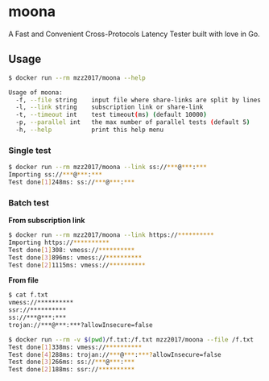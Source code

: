 # moona

A Fast and Convenient Cross-Protocols Latency Tester built with love in Go.

## Usage

```bash
$ docker run --rm mzz2017/moona --help

Usage of moona:
  -f, --file string    input file where share-links are split by lines
  -l, --link string    subscription link or share-link
  -t, --timeout int    test timeout(ms) (default 10000)
  -p, --parallel int   the max number of parallel tests (default 5)
  -h, --help           print this help menu
```

### Single test
```bash
$ docker run --rm mzz2017/moona --link ss://***@***:***
Importing ss://***@***:***
Test done[1]248ms: ss://***@***:***
```

### Batch test
**From subscription link**
```bash
$ docker run --rm mzz2017/moona --link https://**********
Importing https://**********
Test done[1]308: vmess://**********
Test done[3]896ms: vmess://**********
Test done[2]1115ms: vmess://**********
```

**From file**
```bash
$ cat f.txt
vmess://**********
ssr://**********
ss://***@***:***
trojan://***@***:***?allowInsecure=false

$ docker run --rm -v $(pwd)/f.txt:/f.txt mzz2017/moona --file /f.txt
Test done[1]338ms: vmess://**********
Test done[4]288ms: trojan://***@***:***?allowInsecure=false
Test done[3]266ms: ss://***@***:***
Test done[2]188ms: ssr://**********
```